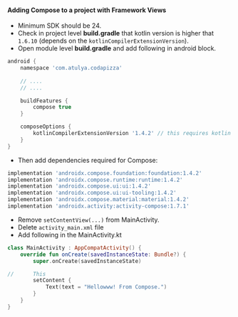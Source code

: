 #### Adding Compose to a project with Framework Views

- Minimum SDK should be 24.
- Check in project level **build.gradle** that kotlin version is higher that `1.6.10` (depends on the `kotlinCompilerExtensionVersion`).
- Open module level **build.gradle** and add following in android block.
```groovy
android {
    namespace 'com.atulya.codapizza'
    
    // ....
    // ....

    buildFeatures {
        compose true
    }

    composeOptions {
        kotlinCompilerExtensionVersion '1.4.2' // this requires kotlin >= 1.8.10
    }
}
```
- Then add dependencies required for Compose:
```groovy
implementation 'androidx.compose.foundation:foundation:1.4.2'
implementation 'androidx.compose.runtime:runtime:1.4.2'
implementation 'androidx.compose.ui:ui:1.4.2'
implementation 'androidx.compose.ui:ui-tooling:1.4.2'
implementation 'androidx.compose.material:material:1.4.2'
implementation 'androidx.activity:activity-compose:1.7.1'
```

- Remove `setContentView(...)` from MainActivity.
- Delete `activity_main.xml` file
- Add following in the MainActivity.kt
```kotlin
class MainActivity : AppCompatActivity() {
    override fun onCreate(savedInstanceState: Bundle?) {
        super.onCreate(savedInstanceState)

//      This
        setContent { 
            Text(text = "Hellowww! From Compose.")
        }
    }
}
```
